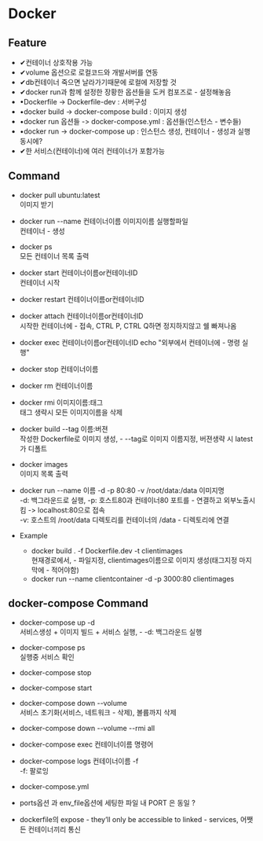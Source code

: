 # Docker

## Feature

- ✔컨테이너 상호작용 가능
- ✔volume 옵션으로 로컬코드와 개발서버를 연동
- ✔db컨테이너 죽으면 날라가기때문에 로컬에 저장할 것
- ✔docker run과 함께 설정한 장황한 옵션들을 도커 컴포즈로 - 설정해놓음
- •Dockerfile -> Dockerfile-dev : 서버구성
- •docker build -> docker-compose build : 이미지 생성
- •docker run 옵션들 -> docker-compose.yml : 옵션들(인스턴스 - 변수들)
- •docker run -> docker-compose up : 인스턴스 생성, 컨테이너 - 생성과 실행 동시에?
- ✔한 서비스(컨테이너)에 여러 컨테이너가 포함가능

## Command

- docker pull ubuntu:latest\
  이미지 받기
- docker run --name 컨테이너이름 이미지이름 실행할파일\
  컨테이너 - 생성
- docker ps\
  모든 컨테이너 목록 출력
- docker start 컨테이너이름or컨테이너ID\
  컨테이너 시작
- docker restart 컨테이너이름or컨테이너ID
- docker attach 컨테이너이름or컨테이너ID\
  시작한 컨테이너에 - 접속, CTRL P, CTRL Q하면 정지하지않고 쉘 빠져나옴
- docker exec 컨테이너이름or컨테이너ID echo "외부에서 컨테이너에 - 명령 실행"
- docker stop 컨테이너이름
- docker rm 컨테이너이름
- docker rmi 이미지이름:태그\
  태그 생략시 모든 이미지이름을 삭제
- docker build --tag 이름:버젼\
  작성한 Dockerfile로 이미지 생성, - --tag로 이미지 이름지정, 버젼생략 시 latest가 디폴트
- docker images\
  이미지 목록 출력
- docker run --name 이름 -d -p 80:80 -v /root/data:/data 이미지명\
  -d: 백그라운드로 실행, -p: 호스트80과 컨테이너80 포트를 - 연결하고 외부노출시킴 -> localhost:80으로 접속\
  -v: 호스트의 /root/data 디렉토리를 컨테이너의 /data - 디렉토리에 연결

- Example
  - docker build . -f Dockerfile.dev -t clientimages\
    현재경로에서, - 파일지정, clientimages이름으로 이미지 생성(태그지정 마지막에 - 적어야함)
  - docker run --name clientcontainer -d -p 3000:80 clientimages

## docker-compose Command

- docker-compose up -d\
  서비스생성 + 이미지 빌드 + 서비스 실행, - -d: 백그라운드 실행
- docker-compose ps\
  실행중 서비스 확인
- docker-compose stop
- docker-compose start
- docker-compose down --volume\
  서비스 초기화(서비스, 네트워크 - 삭제), 볼륨까지 삭제
- docker-compose down --volume --rmi all
- docker-compose exec 컨테이너이름 명령어
- docker-compose logs 컨테이너이름 -f\
  -f: 팔로잉

- docker-compose.yml
- ports옵션 과 env_file옵션에 세팅한 파일 내 PORT 은 동일 ?
- dockerfile의 expose - they’ll only be accessible to linked - services, 어쨋든 컨테이너끼리 통신
